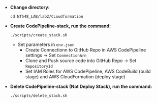 - **Change directory:**
  ```
  cd NT548_LAB/lab2/CLoudformation
  ```
- **Create CodePipeline-stack, run the command:**

  ```
  ./scripts/create_stack.sh
  ```

  - Set parameters in `env.json`
    - Create Connectionn to GitHub Repo in AWS CodePipeline settings -> Set `ConnectionArn`
    - Clone ạnd Push source code into GitHub Repo -> Set `RepositoryId`
    - Set IAM Roles for AWS CodePipeline, AWS CodeBuild (build stage) and AWS CloudFormation (deploy stage)

- **Delete CodePipeline-stack (Not Deploy Stack), run the command:**
  ```
  ./scripts/delete_stack.sh
  ```
